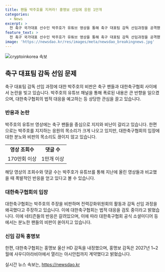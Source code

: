 ```yaml
---
title: 팬들 박주호를 지켜라! 홍명보 선임에 응원 1만개
categories:
  - News
excerpt: >
  전 축구 국가대표 선수인 박주호가 유튜브 영상을 통해 축구 대표팀 감독 선임과정을 공격했고, 대한축구협회는 이에 법적 대응을 예고하면서 논란이 확산 중. 박주호의 영상은 1만개 이상 댓글과 170만회 조회수를 기록하며 화제가 되었으며, 이에 축구 팬들은 내부고발자를 지켜야 한다는 지지를 표했고, 대한축구협회에는 비판과 분노의 목소리가 쏟아졌다. 홍명보는 대표팀 감독으로 내정되었으며, 이후의 상황이 관심을 모으고 있다.
feature_text: >
  전 축구 국가대표 선수인 박주호가 유튜브 영상을 통해 축구 대표팀 감독 선임과정을 공격했고, 대한축구협회는 이에 법적 대응을 예고하면서 논란이 확산 중. 박주호의 영상은 1만개 이상 댓글과 170만회 조회수를 기록하며 화제가 되었으며, 이에 축구 팬들은 내부고발자를 지켜야 한다는 지지를 표했고, 대한축구협회에는 비판과 분노의 목소리가 쏟아졌다. 홍명보는 대표팀 감독으로 내정되었으며, 이후의 상황이 관심을 모으고 있다.
image: 'https://newsdao.kr/res/images/meta/newsdao_breakingnews.jpg'
---
```


<p><img src="https://newsdao.kr/res/images/meta/newsdao_breakingnews.jpg" alt="cryptoinkorea 속보" /></p>

<h2 data-ke-size="size26">축구 대표팀 감독 선임 문제</h2>

<p data-ke-size="size16">축구 대표팀 감독 선임 과정에 대한 박주호의 비판은 축구 팬들과 대한축구협회 사이에서 논란을 빚고 있습니다. 박주호의 유튜브 채널을 통해 폭로된 내용은 큰 반향을 일으켰으며, 대한축구협회의 법적 대응을 예고하는 등 상당한 관심을 끌고 있습니다.</p>

<h3>반응과 논란</h3>

<p data-ke-size="size16">박주호의 유튜브 영상에는 축구 팬들을 중심으로 지지와 비난이 갈리고 있습니다. 한편으로는 박주호를 지지하는 응원의 목소리가 크게 나오고 있지만, 대한축구협회의 입장에 대한 분노와 비판의 목소리도 끊이지 않고 있습니다.</p>

<table>
  <tr>
    <td style="text-align: center; height: 17px;"><b>영상 조회수</b></td>
    <td style="text-align: center; height: 17px;"><b>댓글 수</b></td>
  </tr>
  <tr>
    <td style="text-align: center; height: 17px;">170만회 이상</td>
    <td style="text-align: center; height: 17px;">1만개 이상</td>
  </tr>
</table>

<p data-ke-size="size16">해당 영상의 조회수와 댓글 수는 박주호가 유튜브를 통해 지난에 올린 영상들과 비교했을 때 폭발적인 반응을 얻고 있다고 볼 수 있습니다.</p>

<h3>대한축구협회의 입장</h3>

<p data-ke-size="size16">대한축구협회는 박주호의 주장을 비판하며 전력강화위원회의 활동과 감독 선임 과정을 왜곡했다고 주장하고 있습니다. 이에 대한축구협회는 법적 대응을 검토 중이라고 밝혔습니다. 이에 네티즌들의 반응은 갈려있으며, 이에 따라 대한축구협회 공식 소셜미디어 등에서는 분노한 팬들의 비판이 쏟아지고 있습니다.</p>

<h3>신임 감독 홍명보</h3>

<p data-ke-size="size16">한편, 대한축구협회는 홍명보 울산 HD 감독을 내정했으며, 홍명보 감독은 2027년 1~2월에 사우디아라비아에서 열리는 아시안컵까지 계약했다고 밝혔습니다.</p>
실시간 뉴스 속보는, <a href="https://newsdao.kr" rel="dofollow">https://newsdao.kr</a>


